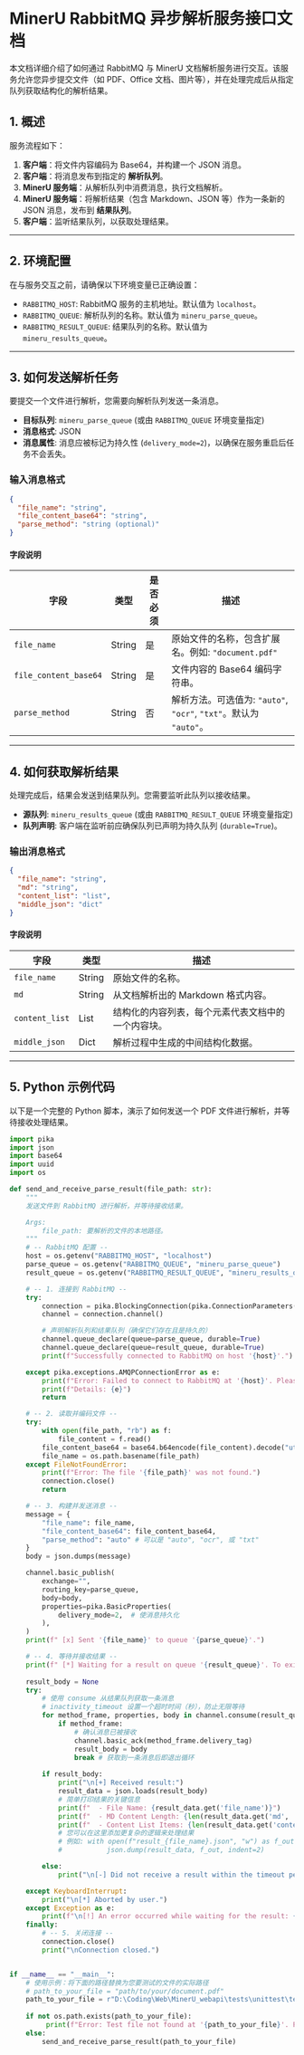 # MinerU RabbitMQ 异步解析服务接口文档

本文档详细介绍了如何通过 RabbitMQ 与 MinerU 文档解析服务进行交互。该服务允许您异步提交文件（如 PDF、Office 文档、图片等），并在处理完成后从指定队列获取结构化的解析结果。

## 1. 概述

服务流程如下：
1.  **客户端**：将文件内容编码为 Base64，并构建一个 JSON 消息。
2.  **客户端**：将消息发布到指定的 **解析队列**。
3.  **MinerU 服务端**：从解析队列中消费消息，执行文档解析。
4.  **MinerU 服务端**：将解析结果（包含 Markdown、JSON 等）作为一条新的 JSON 消息，发布到 **结果队列**。
5.  **客户端**：监听结果队列，以获取处理结果。

---

## 2. 环境配置

在与服务交互之前，请确保以下环境变量已正确设置：

- `RABBITMQ_HOST`: RabbitMQ 服务的主机地址。默认值为 `localhost`。
- `RABBITMQ_QUEUE`: 解析队列的名称。默认值为 `mineru_parse_queue`。
- `RABBITMQ_RESULT_QUEUE`: 结果队列的名称。默认值为 `mineru_results_queue`。

---

## 3. 如何发送解析任务

要提交一个文件进行解析，您需要向解析队列发送一条消息。

- **目标队列**: `mineru_parse_queue` (或由 `RABBITMQ_QUEUE` 环境变量指定)
- **消息格式**: JSON
- **消息属性**: 消息应被标记为持久性 (`delivery_mode=2`)，以确保在服务重启后任务不会丢失。

### 输入消息格式

```json
{
  "file_name": "string",
  "file_content_base64": "string",
  "parse_method": "string (optional)"
}
```

#### 字段说明

| 字段 | 类型 | 是否必须 | 描述 |
| --- | --- | --- | --- |
| `file_name` | String | 是 | 原始文件的名称，包含扩展名。例如: `"document.pdf"` |
| `file_content_base64` | String | 是 | 文件内容的 Base64 编码字符串。 |
| `parse_method` | String | 否 | 解析方法。可选值为: `"auto"`, `"ocr"`, `"txt"`。默认为 `"auto"`。 |

---

## 4. 如何获取解析结果

处理完成后，结果会发送到结果队列。您需要监听此队列以接收结果。

- **源队列**: `mineru_results_queue` (或由 `RABBITMQ_RESULT_QUEUE` 环境变量指定)
- **队列声明**: 客户端在监听前应确保队列已声明为持久队列 (`durable=True`)。

### 输出消息格式

```json
{
  "file_name": "string",
  "md": "string",
  "content_list": "list",
  "middle_json": "dict"
}
```

#### 字段说明

| 字段 | 类型 | 描述 |
| --- | --- | --- |
| `file_name` | String | 原始文件的名称。 |
| `md` | String | 从文档解析出的 Markdown 格式内容。 |
| `content_list` | List | 结构化的内容列表，每个元素代表文档中的一个内容块。 |
| `middle_json` | Dict | 解析过程中生成的中间结构化数据。 |

---

## 5. Python 示例代码

以下是一个完整的 Python 脚本，演示了如何发送一个 PDF 文件进行解析，并等待接收处理结果。

```python
import pika
import json
import base64
import uuid
import os

def send_and_receive_parse_result(file_path: str):
    """
    发送文件到 RabbitMQ 进行解析，并等待接收结果。

    Args:
        file_path: 要解析的文件的本地路径。
    """
    # -- RabbitMQ 配置 --
    host = os.getenv("RABBITMQ_HOST", "localhost")
    parse_queue = os.getenv("RABBITMQ_QUEUE", "mineru_parse_queue")
    result_queue = os.getenv("RABBITMQ_RESULT_QUEUE", "mineru_results_queue")

    # -- 1. 连接到 RabbitMQ --
    try:
        connection = pika.BlockingConnection(pika.ConnectionParameters(host=host))
        channel = connection.channel()

        # 声明解析队列和结果队列（确保它们存在且是持久的）
        channel.queue_declare(queue=parse_queue, durable=True)
        channel.queue_declare(queue=result_queue, durable=True)
        print(f"Successfully connected to RabbitMQ on host '{host}'.")

    except pika.exceptions.AMQPConnectionError as e:
        print(f"Error: Failed to connect to RabbitMQ at '{host}'. Please ensure it is running and accessible.")
        print(f"Details: {e}")
        return

    # -- 2. 读取并编码文件 --
    try:
        with open(file_path, "rb") as f:
            file_content = f.read()
        file_content_base64 = base64.b64encode(file_content).decode("utf-8")
        file_name = os.path.basename(file_path)
    except FileNotFoundError:
        print(f"Error: The file '{file_path}' was not found.")
        connection.close()
        return

    # -- 3. 构建并发送消息 --
    message = {
        "file_name": file_name,
        "file_content_base64": file_content_base64,
        "parse_method": "auto" # 可以是 "auto", "ocr", 或 "txt"
    }
    body = json.dumps(message)

    channel.basic_publish(
        exchange="",
        routing_key=parse_queue,
        body=body,
        properties=pika.BasicProperties(
            delivery_mode=2,  # 使消息持久化
        ),
    )
    print(f" [x] Sent '{file_name}' to queue '{parse_queue}'.")

    # -- 4. 等待并接收结果 --
    print(f" [*] Waiting for a result on queue '{result_queue}'. To exit press CTRL+C")
    
    result_body = None
    try:
        # 使用 consume 从结果队列获取一条消息
        # inactivity_timeout 设置一个超时时间（秒），防止无限等待
        for method_frame, properties, body in channel.consume(result_queue, inactivity_timeout=120):
            if method_frame:
                # 确认消息已被接收
                channel.basic_ack(method_frame.delivery_tag)
                result_body = body
                break # 获取到一条消息后即退出循环
        
        if result_body:
            print("\n[+] Received result:")
            result_data = json.loads(result_body)
            # 简单打印结果的关键信息
            print(f"  - File Name: {result_data.get('file_name')}")
            print(f"  - MD Content Length: {len(result_data.get('md', ''))} characters")
            print(f"  - Content List Items: {len(result_data.get('content_list', []))} items")
            # 您可以在这里添加更复杂的逻辑来处理结果
            # 例如: with open(f"result_{file_name}.json", "w") as f_out:
            #           json.dump(result_data, f_out, indent=2)

        else:
            print("\n[-] Did not receive a result within the timeout period (120 seconds).")

    except KeyboardInterrupt:
        print("\n[*] Aborted by user.")
    except Exception as e:
        print(f"\n[!] An error occurred while waiting for the result: {e}")
    finally:
        # -- 5. 关闭连接 --
        connection.close()
        print("\nConnection closed.")


if __name__ == "__main__":
    # 使用示例：将下面的路径替换为您要测试的文件的实际路径
    # path_to_your_file = "path/to/your/document.pdf"
    path_to_your_file = r"D:\Coding\Web\MinerU_webapi\tests\unittest\test_data\assets\pdfs\test_01.pdf"
    
    if not os.path.exists(path_to_your_file):
         print(f"Error: Test file not found at '{path_to_your_file}'. Please update the 'path_to_your_file' variable.")
    else:
        send_and_receive_parse_result(path_to_your_file)

``` 